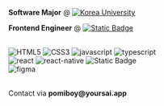 
<a style="text-decoration: none;" href="https://info.korea.ac.kr/info/under/sw_intro.do" target="_blank"><strong>Software Major</strong></a> @ 
<a href="https://www.korea.ac.kr/mbshome/mbs/university/index.do" target="_blank">
  <img align="top" src="https://img.shields.io/badge/Korea%20University-8C0025" alt="Korea University"/>
</a>

<p><strong>Frontend Engineer</strong> @ <a href="https://www.yoursai.app" target="_blank"><img align="top" alt="Static Badge" src="https://img.shields.io/badge/Pygmalion%20Team-black?style=flat"></a>
</p>

<br />

<div>
  <img src="https://img.shields.io/badge/html5-%23E34F26.svg?style=flat-square&logo=html5&logoColor=white" alt="HTML5">
  <img src="https://img.shields.io/badge/css3-%231572B6.svg?style=flat-square&logo=css3&logoColor=white" alt="CSS3">
  <img src="https://img.shields.io/badge/javascript-%23323330.svg?style=flat-square&logo=javascript&logoColor=%23F7DF1E" alt="javascript">
  <img src="https://img.shields.io/badge/typescript-%23007ACC.svg?style=flat-square&logo=typescript&logoColor=white" alt="typescript">
</div>
<div>
  <img src="https://img.shields.io/badge/react-%2320232a.svg?style=flat-square&logo=react&logoColor=%2361DAFB" alt="react">
  <img src="https://img.shields.io/badge/react_native-%2320232a.svg?style=flat-square&logo=react&logoColor=%2361DAFB" alt="react-native">
  <img alt="Static Badge" src="https://img.shields.io/badge/Next.js-000000.svg?style=flat-square&logo=nextdotjs">
</div>
<div>
  <img src="https://img.shields.io/badge/figma-%23F24E1E.svg?style=flat-square&logo=figma&logoColor=white" alt="figma">
</div>

<br />

<p>Contact via <strong>pomiboy@yoursai.app</strong> </p>

